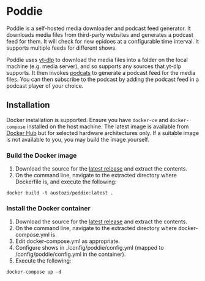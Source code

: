 # Poddie

Poddie is a self-hosted media downloader and podcast feed generator. It downloads media files from third-party websites and generates a podcast feed for them. It will check for new epidoes at a configurable time interval. It supports multiple feeds for different shows.

Poddie uses [yt-dlp](https://github.com/yt-dlp/yt-dlp) to download the media files into a folder on the local machine (e.g. media server), and so supports any sources that yt-dlp supports. It then invokes [podcats](https://github.com/jakubroztocil/podcats) to generate a podcast feed for the media files. You can then subscribe to the podcast by adding the podcast feed in a podcast player of your choice.

## Installation

Docker installation is supported. Ensure you have `docker-ce` and `docker-compose` installed on the host machine. The latest image is available from [Docker Hub](https://hub.docker.com/r/austozi/poddie) but for selected hardware architectures only. If a suitable image is not available to you, you may build the image yourself.

### Build the Docker image

1. Download the source for the [latest release](https://github.com/austozi/poddie/releases/latest) and extract the contents.
2. On the command line, navigate to the extracted directory where Dockerfile is, and execute the following: 

```
docker build -t austozi/poddie:latest .
```

### Install the Docker container

1. Download the source for the [latest release](https://github.com/austozi/poddie/releases/latest) and extract the contents.
2. On the command line, navigate to the extracted directory where docker-compose.yml is.
3. Edit docker-compose.yml as appropriate.
4. Configure shows in ./config/poddie/config.yml (mapped to /config/poddie/config.yml in the container).
5. Execute the following: 
 
```
docker-compose up -d
```
